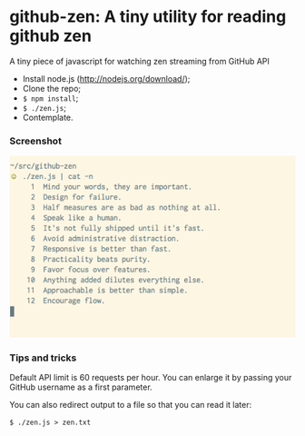 # github-zen: A tiny utility for reading github zen
A tiny piece of javascript for watching zen streaming from GitHub API


- Install node.js (http://nodejs.org/download/);
- Clone the repo;
- ```$ npm install```;
- ```$ ./zen.js```; 
- Contemplate.

### Screenshot
![Screenshot](/_screen/screen.png)

### Tips and tricks
Default API limit is 60 requests per hour. You can enlarge it by passing your GitHub username as a first parameter.

You can also redirect output to a file so that you can read it later:
```
$ ./zen.js > zen.txt
```
